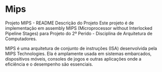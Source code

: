# Mips

Projeto MIPS - README
Descrição do Projeto
Este projeto é de implementação em assembly MIPS (Microprocessor without Interlocked Pipeline Stages) para Projeto do 2º Perido - Disciplina de Arquitetura de Computadores.


MIPS é uma arquitetura de conjunto de instruções (ISA) desenvolvida pela MIPS Technologies. Ela é amplamente usada em sistemas embarcados, dispositivos móveis, consoles de jogos e outras aplicações onde a eficiência e o desempenho são essenciais. 

